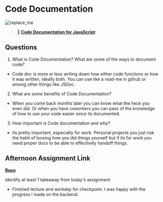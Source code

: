 # Code Documentation

![replace_me](https://codeworks.blob.core.windows.net/public/assets/img/illustrations/placeholder.svg)

> **📖 [Code Documentation for JavaScript](https://codeworksacademy.com/fs-student-guide/resources/wk7/02-JSDocs)**

## Questions

1. What is Code Documentation? What are some of the ways to document code?

- Code doc is more or less writing down how either code functions or how it was written, ideally both. You can use like a read-me in github or among other things like JSDoc. 

2. What are some benefits of Code Documentation?

-  When you come back months later you can know what the heck you even did. Or when you have coworkers you can pass of the knowledge of how to use your code easier since its documented.

3. How important is Code documentation and why?

- Its pretty important, especially for work. Personal projects you just risk the habit of loosing how you did things yourself but if its for work you need proper docs to be able to effectively handoff things.

## Afternoon Assignment Link

**[Repo](https://github.com/HawkesJ02/checkpoint-06-tower)**

Identify at least 1 takeaway from today's assignment

- Finished lecture and workday for checkpoint. I was happy with the progress I made on the backend.
